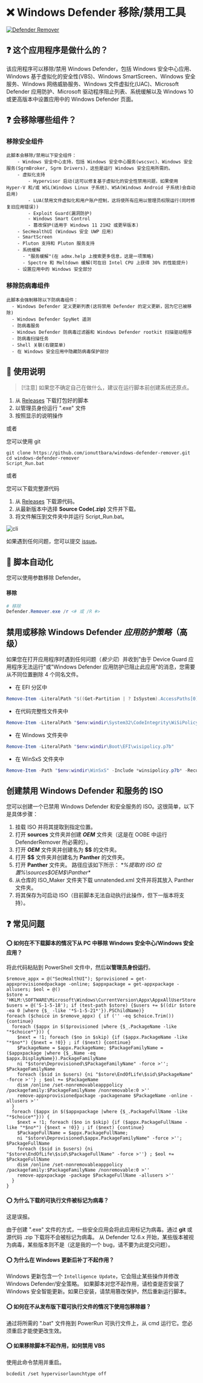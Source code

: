 # ❌️ Windows Defender 移除/禁用工具

<a href="https://github.com/ionuttbara/windows-defender-remover">
    <picture>
        <source media="(prefers-color-scheme: dark)" srcset="https://github.com/drunkwinter/windows-defender-remover/assets/38593134/8072a566-5bf0-4f05-9994-808145406bdc">
        <img alt="Defender Remover" src="https://user-images.githubusercontent.com/79479952/239704528-c017473e-1d2a-4d4a-a215-bf71d137b86a.png">
    </picture>
</a>

## ❓️ 这个应用程序是做什么的？

该应用程序可以移除/禁用 Windows Defender，包括 Windows 安全中心应用、Windows 基于虚拟化的安全性(VBS)、Windows SmartScreen、Windows 安全服务、Windows 网络威胁服务、Windows 文件虚拟化(UAC)、Microsoft Defender 应用防护、Microsoft 驱动程序阻止列表、系统缓解以及 Windows 10 或更高版本中设置应用中的 Windows Defender 页面。

## ❓️ 会移除哪些组件？

### 移除安全组件
    此脚本会移除/禁用以下安全组件：
        - Windows 安全中心支持，包括 Windows 安全中心服务(wscsvc)、Windows 安全服务(SgrmBroker, Sgrm Drivers)，这些是运行 Windows 安全应用所需的。
        - 虚拟化支持
            - Hypervisor 启动(这可以修复基于虚拟化的安全性禁用问题，如果使用 Hyper-V 和/或 WSL(Windows Linux 子系统)、WSA(Windows Android 子系统)会自动启用)
            - LUA(禁用文件虚拟化和用户账户控制，这将使所有应用以管理员权限运行(同时修复旧应用错误))
            - Exploit Guard(漏洞防护)
            - Windows Smart Control
            - 篡改保护(适用于 Windows 11 21H2 或更早版本)
        - SecHealthUI (Windows 安全 UWP 应用)
        - SmartScreen
        - Pluton 支持和 Pluton 服务支持
        - 系统缓解
          - "服务缓解"(在 admx.help 上搜索更多信息，这是一项策略)
          - Spectre 和 Meltdown 缓解(可在旧 Intel CPU 上获得 30% 的性能提升)
        - 设置应用中的 Windows 安全部分

### 移除防病毒组件
    此脚本会强制移除以下防病毒组件：
      - Windows Defender 定义更新列表(这将禁用 Defender 的定义更新，因为它已被移除)
      - Windows Defender SpyNet 遥测
      - 防病毒服务
      - Windows Defender 防病毒过滤器和 Windows Defender rootkit 扫描驱动程序
      - 防病毒扫描任务
      - Shell 关联(右键菜单)
      - 在 Windows 安全应用中隐藏防病毒保护部分

## 📃 使用说明

> [!注意]
> 如果您不确定自己在做什么，建议在运行脚本前创建系统还原点。

1. 从 [Releases](https://github.com/ionuttbara/windows-defender-remover/releases) 下载打包好的脚本
2. 以管理员身份运行 ".exe" 文件
3. 按照显示的说明操作

或者

您可以使用 git

```
git clone https://github.com/ionuttbara/windows-defender-remover.git
cd windows-defender-remover
Script_Run.bat
```

或者

您可以下载完整源代码
1. 从 [Releases](https://github.com/jbara2002/windows-defender-remover/releases) 下载源代码。
2. 从最新版本中选择 **Source Code(.zip)** 文件并下载。
3. 将文件解压到文件夹中并运行 Script_Run.bat。

![cli](https://github.com/drunkwinter/windows-defender-remover/assets/38593134/46007191-0a65-43c2-b451-a993ff90e00e)

如果遇到任何问题，您可以提交 [issue](https://github.com/ionuttbara/windows-defender-remover/issues)。

## 📃 脚本自动化

您可以使用参数移除 Defender。

#### 移除

```PowerShell
# 移除
Defender.Remover.exe /r <# 或 /R #>
```

## 禁用或移除 Windows Defender *应用防护策略*（高级）

如果您在打开应用程序时遇到任何问题（*极少见*）并收到"由于 Device Guard 应用程序无法运行"或"Windows Defender 应用防护已阻止此应用"的消息，您需要从不同位置删除 4 个同名文件。

- 在 EFI 分区中

```PowerShell
Remove-Item -LiteralPath "$((Get-Partition | ? IsSystem).AccessPaths[0])Microsoft\Boot\WiSiPolicy.p7b"
```

- 在代码完整性文件夹中

```PowerShell
Remove-Item -LiteralPath "$env:windir\System32\CodeIntegrity\WiSiPolicy.p7b"
```

- 在 Windows 文件夹中

```PowerShell
Remove-Item -LiteralPath "$env:windir\Boot\EFI\wisipolicy.p7b"
```

- 在 WinSxS 文件夹中

```PowerShell
Remove-Item -Path "$env:windir\WinSxS" -Include *winsipolicy.p7b* -Recurse
```

## 创建禁用 Windows Defender 和服务的 ISO

您可以创建一个已禁用 Windows Defender 和安全服务的 ISO。这很简单，以下是具体步骤：
1. 挂载 ISO 并将其提取到指定位置。
2. 打开 **sources** 文件夹并创建 **$OEM$** 文件夹（这是在 OOBE 中运行 DefenderRemover 所必需的）。
3. 打开 **$OEM$** 文件夹并创建名为 **$$** 的文件夹。
4. 打开 **$$** 文件夹并创建名为 **Panther** 的文件夹。
5. 打开 **Panther** 文件夹。
   路径应该如下所示：
    **%提取的 ISO 位置%\sources\$OEM$\$$\Panther\**
6. 从仓库的 ISO_Maker 文件夹下载 unnatended.xml 文件并将其放入 Panther 文件夹。
7. 将其保存为可启动 ISO（目前脚本无法自动执行此操作，但下一版本将支持）。

## ❓ 常见问题

#### ⭕ 如何在不下载脚本的情况下从 PC 中移除 Windows 安全中心/Windows 安全应用？
将此代码粘贴到 PowerShell 文件中，然后**以管理员身份运行**。
```
$remove_appx = @("SecHealthUI"); $provisioned = get-appxprovisionedpackage -online; $appxpackage = get-appxpackage -allusers; $eol = @()
$store = 'HKLM:\SOFTWARE\Microsoft\Windows\CurrentVersion\Appx\AppxAllUserStore'
$users = @('S-1-5-18'); if (test-path $store) {$users += $((dir $store -ea 0 |where {$_ -like '*S-1-5-21*'}).PSChildName)}
foreach ($choice in $remove_appx) { if ('' -eq $choice.Trim()) {continue}
  foreach ($appx in $($provisioned |where {$_.PackageName -like "*$choice*"})) {
    $next = !1; foreach ($no in $skip) {if ($appx.PackageName -like "*$no*") {$next = !0}} ; if ($next) {continue}
    $PackageName = $appx.PackageName; $PackageFamilyName = ($appxpackage |where {$_.Name -eq $appx.DisplayName}).PackageFamilyName 
    ni "$store\Deprovisioned\$PackageFamilyName" -force >''; $PackageFamilyName  
    foreach ($sid in $users) {ni "$store\EndOfLife\$sid\$PackageName" -force >''} ; $eol += $PackageName
    dism /online /set-nonremovableapppolicy /packagefamily:$PackageFamilyName /nonremovable:0 >''
    remove-appxprovisionedpackage -packagename $PackageName -online -allusers >''
  }
  foreach ($appx in $($appxpackage |where {$_.PackageFullName -like "*$choice*"})) {
    $next = !1; foreach ($no in $skip) {if ($appx.PackageFullName -like "*$no*") {$next = !0}} ; if ($next) {continue}
    $PackageFullName = $appx.PackageFullName; 
    ni "$store\Deprovisioned\$appx.PackageFamilyName" -force >''; $PackageFullName
    foreach ($sid in $users) {ni "$store\EndOfLife\$sid\$PackageFullName" -force >''} ; $eol += $PackageFullName
    dism /online /set-nonremovableapppolicy /packagefamily:$PackageFamilyName /nonremovable:0 >''
    remove-appxpackage -package $PackageFullName -allusers >''
  }
}
```

#### ⭕ 为什么下载的可执行文件被标记为病毒？

这是误报。

由于创建 ".exe" 文件的方式，一些安全应用会将此应用标记为病毒。通过 **git** 或源代码 .zip 下载将不会被标记为病毒。
从 Defender 12.6.x 开始，某些版本被视为病毒，某些版本则不是（这是我的一个 bug，请不要为此提交问题）。

#### ⭕ 为什么在 Windows 更新后补丁不起作用？

Windows 更新包含一个 ```Intelligence Update```，它会阻止某些操作并修改 Windows Defender/安全策略。
如果脚本对您不起作用，请检查是否安装了 Windows 安全智能更新。如果已安装，请禁用篡改保护，然后重新运行脚本。

#### ⭕ 如何在不从发布版下载可执行文件的情况下使用包移除器？

通过将所需的 ".bat" 文件拖到 PowerRun 可执行文件上，从 cmd 运行它。您必须重启才能使更改生效。

#### ⭕ 如果移除脚本不起作用，如何禁用 VBS

使用此命令禁用并重启。

```
bcdedit /set hypervisorlaunchtype off
```
